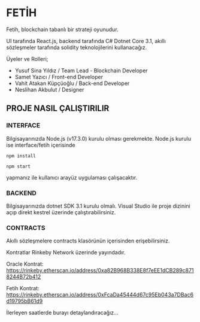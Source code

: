 # FETİH

Fetih, blockchain tabanlı bir strateji oyunudur.

UI tarafında React.js, backend tarafında C# Dotnet Core 3.1, akıllı sözleşmeler tarafında solidity teknolojilerini kullanacağız.

Üyeler ve Rolleri;

- Yusuf Sina Yıldız / Team Lead - Blockchain Developer
- Samet Yazıcı / Front-end Developer
- Vahit Atakan Küpçüoğlu / Back-end Developer
- Neslihan Akbulut / Designer

## PROJE NASIL ÇALIŞTIRILIR

### INTERFACE

Bilgisayarınızda Node.js (v17.3.0) kurulu olması gerekmekte. Node.js kurulu ise interface/fetih içerisinde

    npm install

    npm start

yapmanız ile kullanıcı arayüz uygulaması çalışacaktır.

### BACKEND

Bilgisayarınızda dotnet SDK 3.1 kurulu olmalı. Visual Studio ile proje dizinini açıp direkt kestrel üzerinde çalıştırabilirsiniz.

### CONTRACTS

Akıllı sözleşmelere contracts klasörünün içerisinden erişebilirsiniz.

Kontratlar Rinkeby Network üzerinde yayındadır. 

Oracle Kontrat: https://rinkeby.etherscan.io/address/0xa82B968B338E8f7eEE1dCB289c8718244B72b412

Fetih Kontrat: https://rinkeby.etherscan.io/address/0xFcaDa45444d67c95Eb043a7DBac6d19795bB61d9

İlerleyen saatlerde burayı detaylandıracağız...

